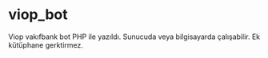 # viop_bot
Viop vakıfbank bot
PHP ile yazıldı. 
Sunucuda veya bilgisayarda çalışabilir.
Ek kütüphane gerktirmez.
